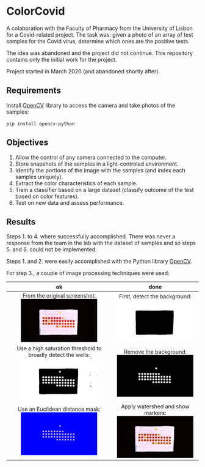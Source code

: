 # ColorCovid
A colaboration with the Faculty of Pharmacy from the University of Lisbon for a Covid-related project.
The task was: given a photo of an array of test samples for the Covid virus, determine which ones are the positive tests.

The idea was abandoned and the project did not continue.
This repository contains only the initial work for the project.

Project started in March 2020 (and abandoned shortly after).

## Requirements

Install [OpenCV](https://docs.opencv.org/master/index.html) library to access the camera and take photos of the samples:
```
pip install opencv-python
```

## Objectives

1. Allow the control of any camera connected to the computer.
2. Store snapshots of the samples in a light-controled environment.
3. Identify the portions of the image with the samples (and index each samples uniquely).
4. Extract the color characteristics of each sample.
5. Train a classifier based on a large dataset (classify outcome of the test based on color features).
6. Test on new data and assess performance.

## Results

Steps 1. to 4. where successfully accomplished.
There was never a response from the team in the lab with the dataset of samples and so steps 5. and 6. could not be implemented.

Steps 1. and 2. were easily accomplished with the Python library [OpenCV](https://docs.opencv.org/master/index.html).

For step 3., a couple of image processing techniques were used:

| ok | done |
:----:|:------:
From the original screenshot: <br> <img src="/pre-processing/image_processing_0_original.PNG" width="200"/> | First, detect the background: <img src="/pre-processing/image_processing_1_background_detection.PNG" width="200"/>
Use a high saturation threshold to broadly detect the wells: <img src="/pre-processing/image_processing_2_high_saturation_threshold.PNG" width="200"/> | Remove the background: <img src="/pre-processing/image_processing_3_background_removal.PNG" width="200"/>
Use an Euclidean distance mask: <img src="/pre-processing/image_processing_4_euclidean_distance.PNG" width="200"/> | Apply watershed and show markers: <img src="/pre-processing/image_processing_5_marker_by_watershedPNG.PNG" width="200"/>





